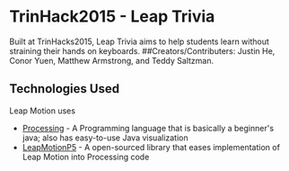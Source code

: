 # TrinHack2015 - Leap Trivia
Built at TrinHacks2015, Leap Trivia aims to help students learn without straining their hands on keyboards.
##Creators/Contributers: 
Justin He, Conor Yuen, Matthew Armstrong, and Teddy Saltzman.

Technologies Used
--------------
Leap Motion uses
- [Processing] - A Programming language that is basically a beginner's java; also has easy-to-use Java visualization
- [LeapMotionP5] - A open-sourced library that eases implementation of Leap Motion into Processing code


[Processing]: https://processing.org/
[LeapMotionP5]: https://github.com/mrzl/LeapMotionP5
